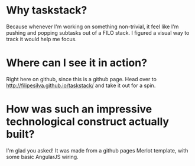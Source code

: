 # Why taskstack?
Because whenever I'm working on something non-trivial, it feel like I'm pushing and popping subtasks out of a FILO stack. I figured a visual way to track it would help me focus.

# Where can I see it in action?
Right here on github, since this is a github page. Head over to http://filipesilva.github.io/taskstack/ and take it out for a spin.

# How was such an impressive technological construct actually built?
I'm glad you asked! It was made from a github pages Merlot template, with some basic AngularJS wiring. 

